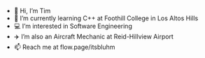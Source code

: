 - 👋 Hi, I’m Tim
- 🌱 I’m currently learning C++ at Foothill College in Los Altos Hills
- 💻 I’m interested in Software Engineering
- ✈️ I’m also an Aircraft Mechanic at Reid-Hillview Airport
- 📫 Reach me at flow.page/itsbluhm

<!---
ItsBluhm/ItsBluhm is a ✨ special ✨ repository because its `README.md` (this file) appears on your GitHub profile.
You can click the Preview link to take a look at your changes.
--->
